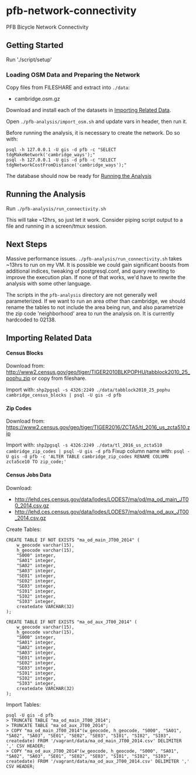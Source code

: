 # pfb-network-connectivity

PFB Bicycle Network Connectivity


## Getting Started

Run './script/setup'

### Loading OSM Data and Preparing the Network

Copy files from FILESHARE and extract into `./data`:
- cambridge.osm.gz

Download and install each of the datasets in [Importing Related Data](#importing-related-data).

Open `./pfb-analysis/import_osm.sh` and update vars in header, then run it.

Before running the analysis, it is necessary to create the network. Do so with:
```
psql -h 127.0.0.1 -U gis -d pfb -c "SELECT tdgMakeNetwork('cambridge_ways');"
psql -h 127.0.0.1 -U gis -d pfb -c "SELECT tdgNetworkCostFromDistance('cambridge_ways');"
```

The database should now be ready for [Running the Analysis](#running-the-analysis)


## Running the Analysis

Run `./pfb-analysis/run_connectivity.sh`

This will take ~12hrs, so just let it work. Consider piping script output to a file and running in
a screen/tmux session.


## Next Steps

Massive performance issues. `./pfb-analysis/run_connectivity.sh` takes ~13hrs to run on my VM. It is possible
we could gain significant boosts from additional indices, tweaking of postgresql.conf, and query
rewriting to improve the execution plan. If none of that works, we'd have to rewrite the analysis
with some other language.

The scripts in the `pfb-analysis` directory are not generally well parameterized. If we want to
run an area other than cambridge, we should rename the tables to not include the area being run,
and also parametrize the zip code 'neighborhood' area to run the analysis on. It is currently
hardcoded to 02138.


## Importing Related Data

#### Census Blocks

Download from: http://www2.census.gov/geo/tiger/TIGER2010BLKPOPHU/tabblock2010_25_pophu.zip or
copy from fileshare.

Import with: `shp2pgsql -s 4326:2249 ./data/tabblock2010_25_pophu cambridge_census_blocks | psql -U gis -d pfb`


#### Zip Codes

Download from: https://www2.census.gov/geo/tiger/TIGER2016/ZCTA5/tl_2016_us_zcta510.zip

Import with: `shp2pgsql -s 4326:2249 ./data/tl_2016_us_zcta510 cambridge_zip_codes | psql -U gis -d pfb`
Fixup column name with: `psql -U gis -d pfb -c 'ALTER TABLE cambridge_zip_codes RENAME COLUMN zcta5ce10 TO zip_code;'`


#### Census Jobs Data

Download:
 - http://lehd.ces.census.gov/data/lodes/LODES7/ma/od/ma_od_main_JT00_2014.csv.gz
 - http://lehd.ces.census.gov/data/lodes/LODES7/ma/od/ma_od_aux_JT00_2014.csv.gz

Create Tables:
```
CREATE TABLE IF NOT EXISTS "ma_od_main_JT00_2014" (
    w_geocode varchar(15),
    h_geocode varchar(15),
    "S000" integer,
    "SA01" integer,
    "SA02" integer,
    "SA03" integer,
    "SE01" integer,
    "SE02" integer,
    "SE03" integer,
    "SI01" integer,
    "SI02" integer,
    "SI03" integer,
    createdate VARCHAR(32)
);

CREATE TABLE IF NOT EXISTS "ma_od_aux_JT00_2014" (
    w_geocode varchar(15),
    h_geocode varchar(15),
    "S000" integer,
    "SA01" integer,
    "SA02" integer,
    "SA03" integer,
    "SE01" integer,
    "SE02" integer,
    "SE03" integer,
    "SI01" integer,
    "SI02" integer,
    "SI03" integer,
    createdate VARCHAR(32)
);

```

Import Tables:
```
psql -U gis -d pfb
> TRUNCATE TABLE "ma_od_main_JT00_2014";
> TRUNCATE TABLE "ma_od_aux_JT00_2014";
> COPY "ma_od_main_JT00_2014"(w_geocode, h_geocode, "S000", "SA01", "SA02", "SA03", "SE01", "SE02", "SE03", "SI01", "SI02", "SI03", createdate) FROM '/vagrant/data/ma_od_main_JT00_2014.csv' DELIMITER ',' CSV HEADER;
> COPY "ma_od_aux_JT00_2014"(w_geocode, h_geocode, "S000", "SA01", "SA02", "SA03", "SE01", "SE02", "SE03", "SI01", "SI02", "SI03", createdate) FROM '/vagrant/data/ma_od_aux_JT00_2014.csv' DELIMITER ',' CSV HEADER;
```

